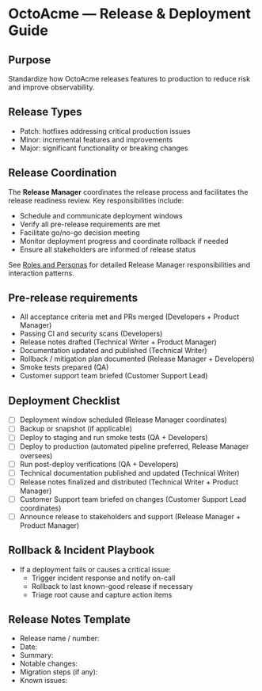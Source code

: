 # OctoAcme — Release & Deployment Guide

## Purpose
Standardize how OctoAcme releases features to production to reduce risk and improve observability.

## Release Types
- Patch: hotfixes addressing critical production issues
- Minor: incremental features and improvements
- Major: significant functionality or breaking changes

## Release Coordination
The **Release Manager** coordinates the release process and facilitates the release readiness review. Key responsibilities include:
- Schedule and communicate deployment windows
- Verify all pre-release requirements are met
- Facilitate go/no-go decision meeting
- Monitor deployment progress and coordinate rollback if needed
- Ensure all stakeholders are informed of release status

See [Roles and Personas](octoacme-roles-and-personas.md) for detailed Release Manager responsibilities and interaction patterns.

## Pre-release requirements
- All acceptance criteria met and PRs merged (Developers + Product Manager)
- Passing CI and security scans (Developers)
- Release notes drafted (Technical Writer + Product Manager)
- Documentation updated and published (Technical Writer)
- Rollback / mitigation plan documented (Release Manager + Developers)
- Smoke tests prepared (QA)
- Customer support team briefed (Customer Support Lead)

## Deployment Checklist
- [ ] Deployment window scheduled (Release Manager coordinates)
- [ ] Backup or snapshot (if applicable)
- [ ] Deploy to staging and run smoke tests (QA + Developers)
- [ ] Deploy to production (automated pipeline preferred, Release Manager oversees)
- [ ] Run post-deploy verifications (QA + Developers)
- [ ] Technical documentation published and updated (Technical Writer)
- [ ] Release notes finalized and distributed (Technical Writer + Product Manager)
- [ ] Customer Support team briefed on changes (Customer Support Lead coordinates)
- [ ] Announce release to stakeholders and support (Release Manager + Product Manager)

## Rollback & Incident Playbook
- If a deployment fails or causes a critical issue:
  - Trigger incident response and notify on-call
  - Rollback to last known-good release if necessary
  - Triage root cause and capture action items

## Release Notes Template
- Release name / number:
- Date:
- Summary:
- Notable changes:
- Migration steps (if any):
- Known issues:
